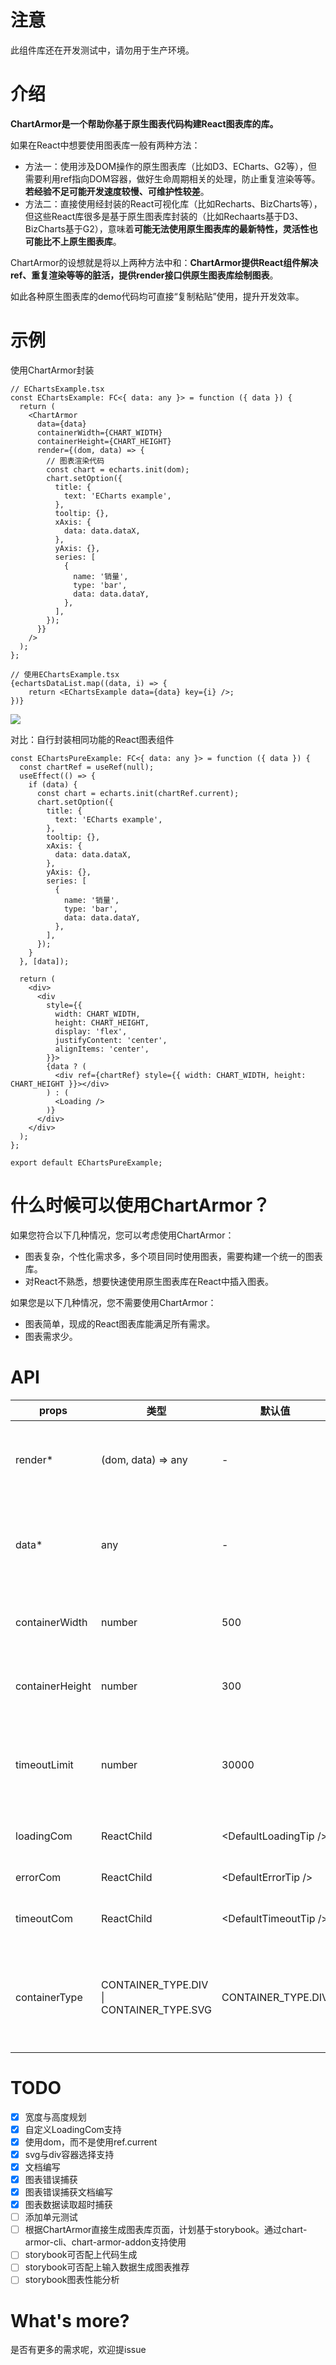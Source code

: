 # 注意
此组件库还在开发测试中，请勿用于生产环境。

# 介绍
**ChartArmor是一个帮助你基于原生图表代码构建React图表库的库。**

如果在React中想要使用图表库一般有两种方法：
* 方法一：使用涉及DOM操作的原生图表库（比如D3、ECharts、G2等），但需要利用ref指向DOM容器，做好生命周期相关的处理，防止重复渲染等等。**若经验不足可能开发速度较慢、可维护性较差**。
* 方法二：直接使用经封装的React可视化库（比如Recharts、BizCharts等），但这些React库很多是基于原生图表库封装的（比如Rechaarts基于D3、BizCharts基于G2），意味着**可能无法使用原生图表库的最新特性，灵活性也可能比不上原生图表库**。

ChartArmor的设想就是将以上两种方法中和：**ChartArmor提供React组件解决ref、重复渲染等等的脏活，提供render接口供原生图表库绘制图表**。

如此各种原生图表库的demo代码均可直接“复制粘贴”使用，提升开发效率。

# 示例
使用ChartArmor封装
```tsx
// EChartsExample.tsx
const EChartsExample: FC<{ data: any }> = function ({ data }) {
  return (
    <ChartArmor
      data={data}
      containerWidth={CHART_WIDTH}
      containerHeight={CHART_HEIGHT}
      render={(dom, data) => {
        // 图表渲染代码
        const chart = echarts.init(dom);
        chart.setOption({
          title: {
            text: 'ECharts example',
          },
          tooltip: {},
          xAxis: {
            data: data.dataX,
          },
          yAxis: {},
          series: [
            {
              name: '销量',
              type: 'bar',
              data: data.dataY,
            },
          ],
        });
      }}
    />
  );
};

// 使用EChartsExample.tsx
{echartsDataList.map((data, i) => {
    return <EChartsExample data={data} key={i} />;
})}
```
![](https://github.com/Joeoeoe/chart-armor/blob/master/static/image/echarts-example.gif?raw=true)

对比：自行封装相同功能的React图表组件
```tsx
const EChartsPureExample: FC<{ data: any }> = function ({ data }) {
  const chartRef = useRef(null);
  useEffect(() => {
    if (data) {
      const chart = echarts.init(chartRef.current);
      chart.setOption({
        title: {
          text: 'ECharts example',
        },
        tooltip: {},
        xAxis: {
          data: data.dataX,
        },
        yAxis: {},
        series: [
          {
            name: '销量',
            type: 'bar',
            data: data.dataY,
          },
        ],
      });
    }
  }, [data]);

  return (
    <div>
      <div
        style={{
          width: CHART_WIDTH,
          height: CHART_HEIGHT,
          display: 'flex',
          justifyContent: 'center',
          alignItems: 'center',
        }}>
        {data ? (
          <div ref={chartRef} style={{ width: CHART_WIDTH, height: CHART_HEIGHT }}></div>
        ) : (
          <Loading />
        )}
      </div>
    </div>
  );
};

export default EChartsPureExample;
```

# 什么时候可以使用ChartArmor？
如果您符合以下几种情况，您可以考虑使用ChartArmor：
* 图表复杂，个性化需求多，多个项目同时使用图表，需要构建一个统一的图表库。
* 对React不熟悉，想要快速使用原生图表库在React中插入图表。

如果您是以下几种情况，您不需要使用ChartArmor：
* 图表简单，现成的React图表库能满足所有需求。
* 图表需求少。

# API
| props           | 类型                                     | 默认值                | 说明                                                        |
| --------------- | ---------------------------------------- | --------------------- | ----------------------------------------------------------- |
| render*         | (dom, data) => any                       | -                     | 渲染图表代码，dom为图表容器，data为图表所需数据             |
| data*           | any                                      | -                     | 渲染图表时所用数据，data为空值时ChartArmor显示loading       |
| containerWidth  | number                                   | 500                   | 图表容器宽度，一般可和图表宽度相同                          |
| containerHeight | number                                   | 300                   | 图表容器高度，一般可和图表高度相同                          |
| timeoutLimit    | number                                   | 30000                 | 数据请求超时(timeout)时间，当数据获取超时时会出现超时提示   |
| loadingCom      | ReactChild                               | \<DefaultLoadingTip /> | 自定义loading时的提示                                       |
| errorCom        | ReactChild                               | \<DefaultErrorTip />   | 自定义error时的提示                                         |
| timeoutCom      | ReactChild                               | \<DefaultTimeoutTip /> | 自定义timeout时的提示                                       |
| containerType   | CONTAINER_TYPE.DIV \| CONTAINER_TYPE.SVG | CONTAINER_TYPE.DIV    | 图表容器是div或svg，某些图表库主要使用svg绘制图表（例如d3） |

# TODO
- [x] 宽度与高度规划
- [x] 自定义LoadingCom支持
- [x] 使用dom，而不是使用ref.current
- [x] svg与div容器选择支持
- [x] 文档编写
- [x] 图表错误捕获
- [x] 图表错误捕获文档编写
- [x] 图表数据读取超时捕获
- [ ] 添加单元测试
- [ ] 根据ChartArmor直接生成图表库页面，计划基于storybook。通过chart-armor-cli、chart-armor-addon支持使用
- [ ] storybook可否配上代码生成
- [ ] storybook可否配上输入数据生成图表推荐
- [ ] storybook图表性能分析

# What's more?
是否有更多的需求呢，欢迎提issue